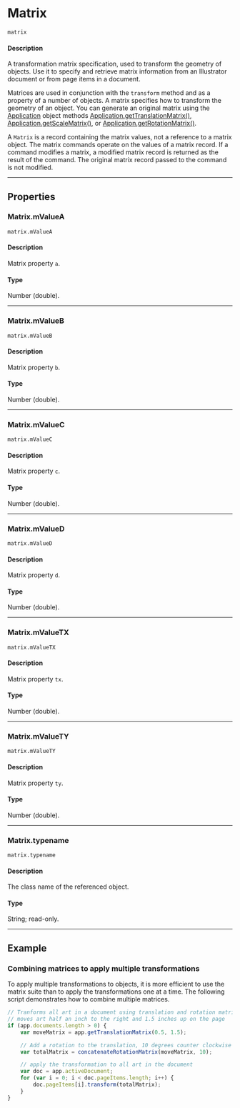 # Matrix

`matrix`

#### Description

A transformation matrix specification, used to transform the geometry of objects. Use it to specify and retrieve matrix information from an Illustrator document or from page items in a document.

Matrices are used in conjunction with the `transform` method and as a property of a number of objects. A matrix specifies how to transform the geometry of an object. You can generate an original matrix using the [Application](./Application.md) object methods [Application.getTranslationMatrix()](Application.md#applicationgettranslationmatrix), [Application.getScaleMatrix()](Application.md#applicationgetscalematrix), or [Application.getRotationMatrix()](Application.md#applicationgetrotationmatrix).

A `Matrix` is a record containing the matrix values, not a reference to a matrix object. The matrix commands operate on the values of a matrix record. If a command modifies a matrix, a modified matrix record is returned as the result of the command. The original matrix record passed to the command is not modified.

---

## Properties

### Matrix.mValueA

`matrix.mValueA`

#### Description

Matrix property `a`.

#### Type

Number (double).

---

### Matrix.mValueB

`matrix.mValueB`

#### Description

Matrix property `b`.

#### Type

Number (double).

---

### Matrix.mValueC

`matrix.mValueC`

#### Description

Matrix property `c`.

#### Type

Number (double).

---

### Matrix.mValueD

`matrix.mValueD`

#### Description

Matrix property `d`.

#### Type

Number (double).

---

### Matrix.mValueTX

`matrix.mValueTX`

#### Description

Matrix property `tx`.

#### Type

Number (double).

---

### Matrix.mValueTY

`matrix.mValueTY`

#### Description

Matrix property `ty`.

#### Type

Number (double).

---

### Matrix.typename

`matrix.typename`

#### Description

The class name of the referenced object.

#### Type

String; read-only.

---

## Example

### Combining matrices to apply multiple transformations

To apply multiple transformations to objects, it is more efficient to use the matrix suite than to apply the transformations one at a time. The following script demonstrates how to combine multiple matrices.

```javascript
// Tranforms all art in a document using translation and rotation matrices,
// moves art half an inch to the right and 1.5 inches up on the page
if (app.documents.length > 0) {
    var moveMatrix = app.getTranslationMatrix(0.5, 1.5);

    // Add a rotation to the translation, 10 degrees counter clockwise
    var totalMatrix = concatenateRotationMatrix(moveMatrix, 10);

    // apply the transformation to all art in the document
    var doc = app.activeDocument;
    for (var i = 0; i < doc.pageItems.length; i++) {
        doc.pageItems[i].transform(totalMatrix);
    }
}
```
